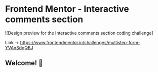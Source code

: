 # Frontend Mentor - Interactive comments section

![Design preview for the Interactive comments section coding challenge]

Link -> https://www.frontendmentor.io/challenges/multistep-form-YVAnSdqQBJ



## Welcome! 👋

